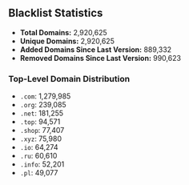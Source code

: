 ## Blacklist Statistics

- **Total Domains:** 2,920,625
- **Unique Domains:** 2,920,625
- **Added Domains Since Last Version:** 889,332
- **Removed Domains Since Last Version:** 990,623

### Top-Level Domain Distribution

-  `.com`: 1,279,985
-  `.org`: 239,085
-  `.net`: 181,255
-  `.top`: 94,571
-  `.shop`: 77,407
-  `.xyz`: 75,980
-  `.io`: 64,274
-  `.ru`: 60,610
-  `.info`: 52,201
-  `.pl`: 49,077
